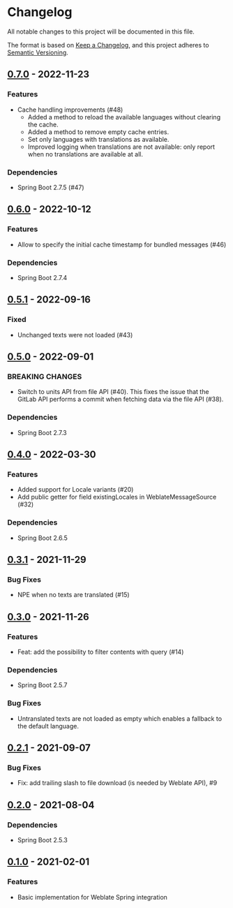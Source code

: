 # Changelog

All notable changes to this project will be documented in this file.

The format is based on [Keep a Changelog](https://keepachangelog.com/en/1.0.0/), and this project adheres
to [Semantic Versioning](https://semver.org/spec/v2.0.0.html).

## [0.7.0](https://github.com/porscheinformatik/weblate-spring/compare/v0.6.0...v0.7.0) - 2022-11-23

### Features

- Cache handling improvements (#48)
  - Added a method to reload the available languages without clearing the cache.
  - Added a method to remove empty cache entries.
  - Set only languages with translations as available.
  - Improved logging when translations are not available: only report when no translations are available at all.

### Dependencies

- Spring Boot 2.7.5 (#47)

## [0.6.0](https://github.com/porscheinformatik/weblate-spring/compare/v0.5.1...v0.6.0) - 2022-10-12

### Features

- Allow to specify the initial cache timestamp for bundled messages (#46)

### Dependencies

- Spring Boot 2.7.4

## [0.5.1](https://github.com/porscheinformatik/weblate-spring/compare/v0.5.0...v0.5.1) - 2022-09-16

### Fixed

- Unchanged texts were not loaded (#43)

## [0.5.0](https://github.com/porscheinformatik/weblate-spring/compare/v0.4.0...v0.5.0) - 2022-09-01

### BREAKING CHANGES

- Switch to units API from file API (#40). This fixes the issue that the GitLab API performs a commit when fetching data via the file API (#38).

### Dependencies

- Spring Boot 2.7.3

## [0.4.0](https://github.com/porscheinformatik/weblate-spring/compare/v0.3.0...v0.4.1) - 2022-03-30

### Features

- Added support for Locale variants (#20)
- Add public getter for field existingLocales in WeblateMessageSource (#32)

### Dependencies

- Spring Boot 2.6.5

## [0.3.1](https://github.com/porscheinformatik/weblate-spring/compare/v0.3.0...v0.3.1) - 2021-11-29 

### Bug Fixes

- NPE when no texts are translated (#15)

## [0.3.0](https://github.com/porscheinformatik/weblate-spring/compare/v0.2.1...v0.3.0) - 2021-11-26

### Features

- Feat: add the possibility to filter contents with query (#14)

### Dependencies

- Spring Boot 2.5.7

### Bug Fixes

- Untranslated texts are not loaded as empty which enables a fallback to the default language.

## [0.2.1](https://github.com/porscheinformatik/weblate-spring/compare/v0.2.0...v0.2.1) - 2021-09-07

### Bug Fixes

- Fix: add trailing slash to file download (is needed by Weblate API), #9

## [0.2.0](https://github.com/porscheinformatik/weblate-spring/compare/v0.1.0...v0.2.0) - 2021-08-04

### Dependencies

- Spring Boot 2.5.3

## [0.1.0](https://github.com/porscheinformatik/weblate-spring/tree/v0.1.0) - 2021-02-01

### Features

- Basic implementation for Weblate Spring integration

[0.1.0]: https://github.com/porscheinformatik/weblate-spring/releases/tag/v0.1.0
